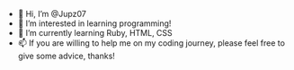- 👋 Hi, I’m @Jupz07
- 👀 I’m interested in learning programming!
- 🌱 I’m currently learning Ruby, HTML, CSS
- 📫 If you are willing to help me on my coding journey, please feel free to give some advice, thanks!

<!---
Jupz07/Jupz07 is a ✨ special ✨ repository because its `README.md` (this file) appears on your GitHub profile.
You can click the Preview link to take a look at your changes.
--->
